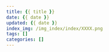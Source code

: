 ```yaml
---
title: {{ title }}
date: {{ date }}
updated: {{ date }}
index_img: /img_index/index/XXXX.png
tags: []
categories: []
---
```


